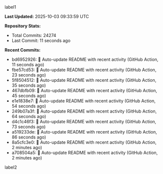 
label1 
<!-- ACTIVITY_START -->
**Last Updated:** 2025-10-03 09:33:59 UTC

**Repository Stats:**
- Total Commits: 24274
- Last Commit: 11 seconds ago

**Recent Commits:**
- bd6952926: 🤖 Auto-update README with recent activity (GitHub Action, 11 seconds ago)
- fbe57cd53: 🤖 Auto-update README with recent activity (GitHub Action, 23 seconds ago)
- 5f8504512: 🤖 Auto-update README with recent activity (GitHub Action, 35 seconds ago)
- 467dbfb09: 🤖 Auto-update README with recent activity (GitHub Action, 45 seconds ago)
- e1e1838e7: 🤖 Auto-update README with recent activity (GitHub Action, 54 seconds ago)
- 249b07a3f: 🤖 Auto-update README with recent activity (GitHub Action, 64 seconds ago)
- d4c1c46f3: 🤖 Auto-update README with recent activity (GitHub Action, 73 seconds ago)
- a519233de: 🤖 Auto-update README with recent activity (GitHub Action, 86 seconds ago)
- 8a5cfc3e0: 🤖 Auto-update README with recent activity (GitHub Action, 2 minutes ago)
- a708504a5: 🤖 Auto-update README with recent activity (GitHub Action, 2 minutes ago)
<!-- ACTIVITY_END -->

label2
